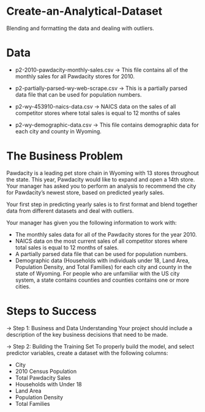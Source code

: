 # Create-an-Analytical-Dataset
Blending  and formatting the  data and dealing with outliers.

# Data
* p2-2010-pawdacity-monthly-sales.csv 
->  This file contains all of the monthly sales for all Pawdacity stores for 2010.

* p2-partially-parsed-wy-web-scrape.csv 
-> This is a partially parsed data file that can be used for population numbers.

* p2-wy-453910-naics-data.csv 
-> NAICS data on the sales of all competitor stores where total sales is equal to 12 months of sales

* p2-wy-demographic-data.csv 
-> This file contains demographic data for each city and county in Wyoming.

# The Business Problem
Pawdacity is a leading pet store chain in Wyoming with 13 stores throughout the state. This year, Pawdacity would like to expand and open a 14th store. Your manager has asked you to perform an analysis to recommend the city for Pawdacity’s newest store, based on predicted yearly sales.

Your first step in predicting yearly sales is to first format and blend together data from different datasets and deal with outliers.

Your manager has given you the following information to work with:

* The monthly sales data for all of the Pawdacity stores for the year 2010.
* NAICS data on the most current sales of all competitor stores where total sales is equal to 12 months of sales.
* A partially parsed data file that can be used for population numbers.
* Demographic data (Households with individuals under 18, Land Area, Population Density, and Total Families) for each city and county in the state of Wyoming. For people who are unfamiliar with the US city system, a state contains counties and counties contains one or more cities.

# Steps to Success
-> Step 1: Business and Data Understanding
Your project should include a description of the key business decisions that need to be made.

-> Step 2: Building the Training Set
To properly build the model, and select predictor variables, create a dataset with the following columns:

* City
* 2010 Census Population
* Total Pawdacity Sales
* Households with Under 18
* Land Area
* Population Density
* Total Families
